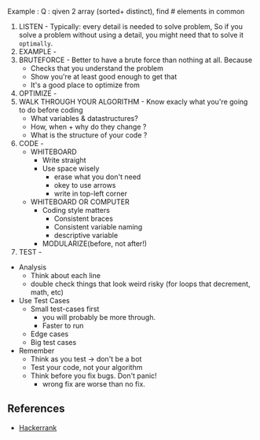 Example :
  Q : qiven 2 array (sorted+ distinct), find # elements in common

1. LISTEN - 
  Typically: every detail is needed to solve problem, So if you solve a problem 
  without using a detail, you might need that to solve it `optimally`.
2. EXAMPLE -
3. BRUTEFORCE -
   Better to have a brute force than nothing at all. Because
     - Checks that you understand the problem
     - Show you're at least good enough to get that
     - It's a good place to optimize from
4. OPTIMIZE -
5. WALK THROUGH YOUR ALGORITHM -
   Know exacly what you're going to do before coding
     - What variables & datastructures?
     - How, when + why do they change ?
     - What is the structure of your code ?
6. CODE -
   * WHITEBOARD
     - Write straight
     - Use space wisely
       * erase what you don't need
       * okey to use arrows
       * write in top-left corner
   * WHITEBOARD OR COMPUTER
     - Coding style matters
       * Consistent braces
       * Consistent variable naming
       * descriptive variable
     - MODULARIZE(before, not after!)
7. TEST -
  * Analysis
    - Think about each line
    - double check things that look weird risky (for loops that decrement, math, etc)
  * Use Test Cases
    - Small test-cases first
      * you will probably be more through.
      * Faster to run
    - Edge cases
    - Big test cases
  * Remember
    - Think as you test -> don't be a bot
    - Test your code, not your algorithm
    - Think before you fix bugs. Don't panic!
      * wrong fix are worse than no fix.
      
## References
  - [Hackerrank](https://www.youtube.com/watch?time_continue=12&v=GKgAVjJxh9w)
